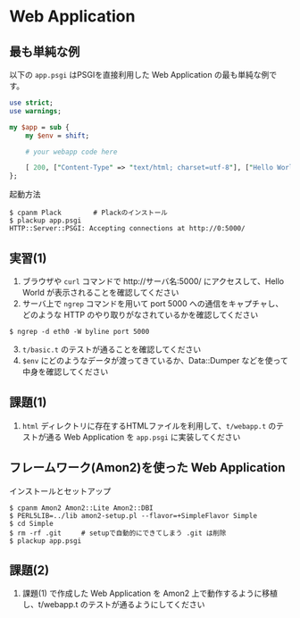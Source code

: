 Web Application
===============

最も単純な例
------------

以下の `app.psgi` はPSGIを直接利用した Web Application の最も単純な例です。

```perl
use strict;
use warnings;

my $app = sub {
    my $env = shift;

    # your webapp code here

    [ 200, ["Content-Type" => "text/html; charset=utf-8"], ["Hello World"] ];
};

```

起動方法

```
$ cpanm Plack        # Plackのインストール
$ plackup app.psgi
HTTP::Server::PSGI: Accepting connections at http://0:5000/
```

実習(1)
-------

1. ブラウザや `curl` コマンドで http://サーバ名:5000/ にアクセスして、Hello World が表示されることを確認してください
2. サーバ上で `ngrep` コマンドを用いて port 5000 への通信をキャプチャし、どのような HTTP のやり取りがなされているかを確認してください
```
$ ngrep -d eth0 -W byline port 5000
```
3. `t/basic.t` のテストが通ることを確認してください
4. `$env` にどのようなデータが渡ってきているか、Data::Dumper などを使って中身を確認してください

課題(1)
-------

1. `html` ディレクトリに存在するHTMLファイルを利用して、`t/webapp.t` のテストが通る Web Application を `app.psgi` に実装してください


フレームワーク(Amon2)を使った Web Application
------------

インストールとセットアップ
```
$ cpanm Amon2 Amon2::Lite Amon2::DBI
$ PERL5LIB=../lib amon2-setup.pl --flavor=+SimpleFlavor Simple
$ cd Simple
$ rm -rf .git     # setupで自動的にできてしまう .git は削除
$ plackup app.psgi
```

課題(2)
-------

1. 課題(1) で作成した Web Application を Amon2 上で動作するように移植し、t/webapp.t のテストが通るようにしてください
